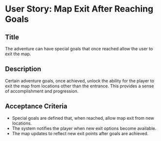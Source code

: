 
# User Story: Map Exit After Reaching Goals

## Title
The adventure can have special goals that once reached allow the user to exit the map.

## Description
Certain adventure goals, once achieved, unlock the ability for the player to exit the map from locations other than the entrance. This provides a sense of accomplishment and progression.

## Acceptance Criteria
- Special goals are defined that, when reached, allow map exit from new locations.
- The system notifies the player when new exit options become available.
- The map updates to reflect new exit points after goals are achieved.
